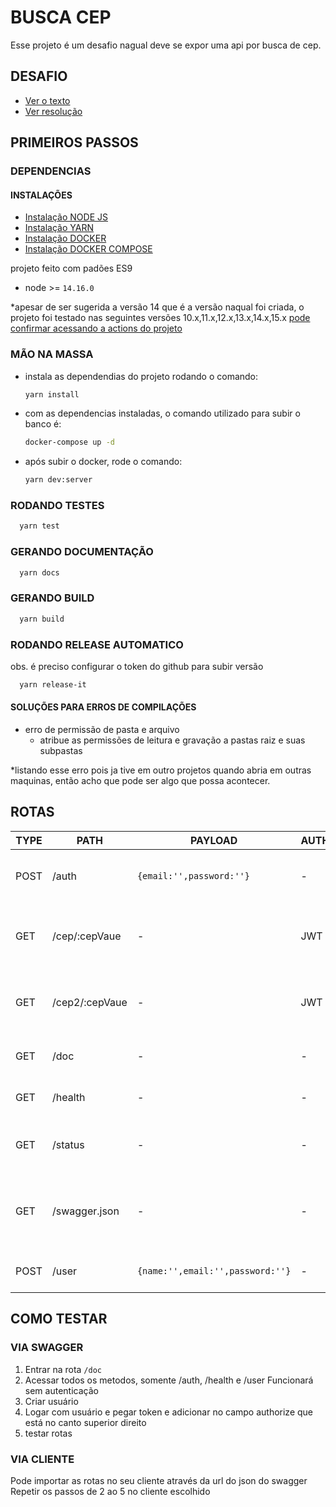 # BUSCA CEP
Esse projeto é um desafio nagual deve se expor uma api por busca de cep.
## DESAFIO
- [Ver o texto](https://github.com/misaku/desafio-cep/blob/main/docs_md/DESAFIO.md)
- [Ver resolução](https://github.com/misaku/desafio-cep/blob/main/docs_md/RESOLUCAO.md)

## PRIMEIROS PASSOS

### DEPENDENCIAS

#### INSTALAÇÕES
- [Instalação NODE JS](https://nodejs.org/en/)
- [Instalação YARN](https://yarnpkg.com/getting-started/install)
- [Instalação DOCKER](https://docs.docker.com/engine/install/)
- [Instalação DOCKER COMPOSE](https://docs.docker.com/compose/install/)

projeto feito com padões ES9
- node >= `14.16.0`

*apesar de ser sugerida a versão 14 que é a versão naqual foi criada, o projeto foi testado nas seguintes versões 10.x,11.x,12.x,13.x,14.x,15.x
[pode confirmar acessando a actions do projeto](https://github.com/misaku/desafio-cep/actions/workflows/node.js.yml)

### MÃO NA MASSA
* instala as dependendias do projeto rodando o comando:
  ```BASH
  yarn install
  ```
* com as dependencias instaladas, o comando utilizado para subir o banco é:
  ```BASH
  docker-compose up -d
  ```
* após subir o docker, rode o comando:
  ```BASH
  yarn dev:server
  ```
### RODANDO TESTES
```BASH
  yarn test
```
### GERANDO DOCUMENTAÇÃO
```BASH
  yarn docs
```
### GERANDO BUILD
```BASH
  yarn build
```
### RODANDO RELEASE AUTOMATICO
obs. é preciso configurar o token do github para subir versão
```BASH
  yarn release-it
```

#### SOLUÇÕES PARA ERROS DE COMPILAÇÕES

- erro de permissão de pasta e arquivo
    - atribue as permissões de leitura e gravação a pastas raiz e suas subpastas

*listando esse erro pois ja tive em outro projetos quando abria em outras maquinas, então acho que pode ser algo que possa acontecer.

## ROTAS

| TYPE | PATH | PAYLOAD | AUTH | DESCRIÇÃO |
|------|------|------|--------|-----------|
|POST| /auth | `{email:'',password:''}` | - | Endpoint de Autenticação, retorna token JWT |
|GET| /cep/:cepVaue | - | JWT | Endpoint de busca de endereço com algoritimo de loop |
|GET| /cep2/:cepVaue | - | JWT | Endpoint de busca de endereço com algoritimo de recursão |
|GET| /doc | - | - | Documentação swagger da aplicação  |
|GET| /health | - | - | Endpoint de verificação healthcheck |
|GET| /status | - | - | Endpoint de metricas em realtime da aplicação |
|GET| /swagger.json  | - | - | json do swagger pode ser usado para configurar o postman ou o insomnia |
|POST| /user  | `{name:'',email:'',password:''}` | - | Endpoint de Criação de Usuário |

## COMO TESTAR
### VIA SWAGGER
1. Entrar na rota `/doc`
2. Acessar todos os metodos, somente /auth, /health e /user Funcionará sem autenticação
3. Criar usuário
4. Logar com usuário e pegar token e adicionar no campo authorize que está no canto superior direito
5. testar rotas

### VIA CLIENTE
Pode importar as rotas no seu cliente através da url do json do swagger
Repetir os passos de 2 ao 5 no cliente escolhido




